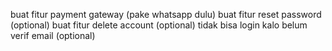 buat fitur payment gateway (pake whatsapp dulu)
buat fitur reset password (optional)
buat fitur delete account (optional)
tidak bisa login kalo belum verif email (optional)
